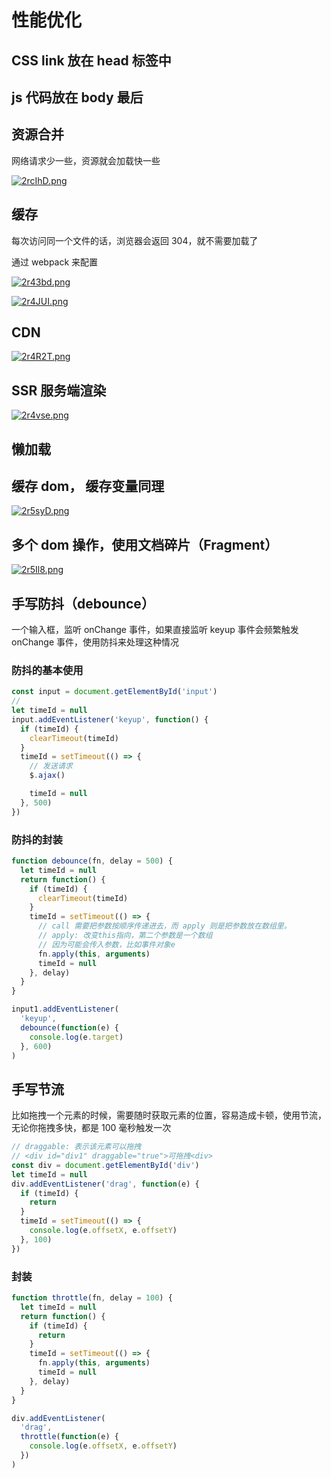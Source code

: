 # 性能优化

## CSS link 放在 head 标签中

## js 代码放在 body 最后

## 资源合并

网络请求少一些，资源就会加载快一些

[![2rcIhD.png](https://z3.ax1x.com/2021/06/08/2rcIhD.png)](https://imgtu.com/i/2rcIhD)

## 缓存

每次访问同一个文件的话，浏览器会返回 304，就不需要加载了

通过 webpack 来配置

[![2r43bd.png](https://z3.ax1x.com/2021/06/08/2r43bd.png)](https://imgtu.com/i/2r43bd)

[![2r4JUI.png](https://z3.ax1x.com/2021/06/08/2r4JUI.png)](https://imgtu.com/i/2r4JUI)

## CDN

[![2r4R2T.png](https://z3.ax1x.com/2021/06/08/2r4R2T.png)](https://imgtu.com/i/2r4R2T)

## SSR 服务端渲染

[![2r4vse.png](https://z3.ax1x.com/2021/06/08/2r4vse.png)](https://imgtu.com/i/2r4vse)

## 懒加载

## 缓存 dom， 缓存变量同理

[![2r5syD.png](https://z3.ax1x.com/2021/06/08/2r5syD.png)](https://imgtu.com/i/2r5syD)

## 多个 dom 操作，使用文档碎片（Fragment）

[![2r5Il8.png](https://z3.ax1x.com/2021/06/08/2r5Il8.png)](https://imgtu.com/i/2r5Il8)

## 手写防抖（debounce）

一个输入框，监听 onChange 事件，如果直接监听 keyup 事件会频繁触发 onChange 事件，使用防抖来处理这种情况

### 防抖的基本使用

```js
const input = document.getElementById('input')
//
let timeId = null
input.addEventListener('keyup', function() {
  if (timeId) {
    clearTimeout(timeId)
  }
  timeId = setTimeout(() => {
    // 发送请求
    $.ajax()

    timeId = null
  }, 500)
})
```

### 防抖的封装

```js
function debounce(fn, delay = 500) {
  let timeId = null
  return function() {
    if (timeId) {
      clearTimeout(timeId)
    }
    timeId = setTimeout(() => {
      // call 需要把参数按顺序传递进去，而 apply 则是把参数放在数组里。
      // apply: 改变this指向，第二个参数是一个数组
      // 因为可能会传入参数，比如事件对象e
      fn.apply(this, arguments)
      timeId = null
    }, delay)
  }
}

input1.addEventListener(
  'keyup',
  debounce(function(e) {
    console.log(e.target)
  }, 600)
)
```

## 手写节流

比如拖拽一个元素的时候，需要随时获取元素的位置，容易造成卡顿，使用节流，无论你拖拽多快，都是 100 毫秒触发一次

```js
// draggable: 表示该元素可以拖拽
// <div id="div1" draggable="true">可拖拽<div>
const div = document.getElementById('div')
let timeId = null
div.addEventListener('drag', function(e) {
  if (timeId) {
    return
  }
  timeId = setTimeout(() => {
    console.log(e.offsetX, e.offsetY)
  }, 100)
})
```

### 封装

```js
function throttle(fn, delay = 100) {
  let timeId = null
  return function() {
    if (timeId) {
      return
    }
    timeId = setTimeout(() => {
      fn.apply(this, arguments)
      timeId = null
    }, delay)
  }
}

div.addEventListener(
  'drag',
  throttle(function(e) {
    console.log(e.offsetX, e.offsetY)
  })
)
```

